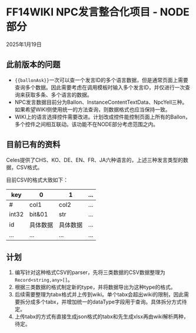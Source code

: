 # FF14WIKI NPC发言整合化项目 - NODE部分
2025年1月19日

## 此前版本的问题
* `{{ballonAsk}}`一次可以查一个发言ID的多个语言数据，但是通常页面上需要查询多个数据。因此需要考虑在调用模板时输入多个发言ID，并仅进行一次查询来获取多条、多个语言的数据。
* NPC发言数据目前分为Ballon、InstanceContentTextData、NpcYell三种。如果希望WIKI侧使用统一的方法查询，则数据格式也应当保持一致。
* WIKI上的语言选择控件需要改进。计划改成控件能控制页面上所有的Ballon，多个控件之间相互联动。该功能不在NODE部分考虑范围之内。

## 目前已有的资料
Celes提供了CHS、KO、DE、EN、FR、JA六种语言的，上述三种发言类型的数据，CSV格式。

目前CSV的格式大致如下：

| key   | 0        | 1        | ... |
| ----- | -------- | -------- | --- |
| #     | col1     | col2     | ... |
| int32 | bit&01   | str      | ... |
| id    | 具体数据 | 具体数据 | ... |
| ...   | ...      | ...      | ... |

## 计划

1. 编写针对这种格式CSV的parser，先将三类数据的CSV数据整理为`Record<string,any>[]`。
2. 根据三类数据的格式制定新的type，并将数据导出为这种type的格式。
3. 后续需要整理为tabx格式并上传到wiki。单个tabx会超出wiki的限制，因此需要拆分成多个tabx，并增加统一的dataType字段用于查询。具体拆分方式待定。
4. 上传tabx的方式有直接生成json格式的tabx和先生成xlsx再由wiki解析两种，待定。